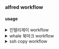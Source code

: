 ### alfred workflow

#### usage
<details>
<summary>인텔리제이 workflow</summary>

##### keyword filter
- keyword : ij
- with space check
- argument optional
- /usr/bin/python3
- with input as argv
```zsh
import os
import sys
import json
from pathlib import Path

USER_HOME = Path.home()
INTELLIJ_META_DIRECTORY = '.idea'
INTELLIJ_META_NAME_FILE = '.idea/.name'
ENCODING = 'utf-8'
PROJECT_ROOT_DIRECTORIES = [
    USER_HOME / 'projects',
]

def convert_to(query):
    return query.strip().lower()

query = convert_to(sys.argv[1] if len(sys.argv) > 1 else '')

def enumerate_project_directories():
    projects = []
    for root_directory in PROJECT_ROOT_DIRECTORIES:
        if not root_directory.exists():
            continue
        
        for item in root_directory.iterdir():
            if item.is_dir() and is_intellij_project(item):
                project_directory = str(item)
                project_name = get_project_name(item)
                projects.append({
                    "projectName": project_name,
                    "projectDirectory": project_directory
                })
    return projects

def is_intellij_project(project_path):
    return (project_path / INTELLIJ_META_DIRECTORY).exists()

def get_project_name(project_path):
    meta_name_file = project_path / INTELLIJ_META_NAME_FILE
    if meta_name_file.exists():
        return meta_name_file.read_text(encoding=ENCODING).strip()
    else:
        return project_path.name

projects = enumerate_project_directories()

# 검색어 필터 적용
filtered_projects = [
    {
        "uid": project["projectName"],
        "title": project["projectName"],
        "arg": project["projectDirectory"]
    }
    for project in projects
    if query in project["projectName"].lower()
]

# 검색 결과가 없으면 프로젝트 이름 기준 정렬 후 상위 5개 출력
if not filtered_projects:
    sorted_projects = sorted(projects, key=lambda p: p["projectName"].lower())[:5]
    filtered_projects = [
        {
            "uid": project["projectName"],
            "title": project["projectName"],
            "arg": project["projectDirectory"]
        }
        for project in sorted_projects
    ]

print(json.dumps({"items": filtered_projects}))

```

##### run script
- /bin/zsh
- with input as argv
```zsh
source ~/.zshrc

# 전달받은 프로젝트 경로를 변수에 저장
project_path="{query}"

echo 1

# 'which idea' 명령어로 IntelliJ IDEA의 실행 파일 경로 찾기
idea_path="/Users/nhn/Library/Application Support/JetBrains/Toolbox/scripts/idea"

echo $idea_path

# idea 명령어 경로가 존재하는지 확인
if [ -z "$idea_path" ]; then
    echo "IntelliJ IDEA의 'idea' 명령어를 찾을 수 없습니다. IntelliJ IDEA가 설치되어 있는지 확인하세요."
    exit 1
fi

# IntelliJ IDEA를 실행 (idea 명령어를 사용)
"$idea_path" "$project_path"
```
</details>

<details>
<summary>whale 북마크 workflow</summary>

#### keyword filter
- argument required
- /usr/bin/python3
- with input as argv
```zsh
import os
import sys
import json
from pathlib import Path

USER_HOME = Path.home()
WHALE_HOME_DIRECTORY = USER_HOME / 'Library' / 'Application Support' / 'Naver' / 'Whale'
WHALE_BOOKMARK_FILE = WHALE_HOME_DIRECTORY / 'Profile 1' / 'Bookmarks'

ENCODING = 'utf-8'
URL = 'url'
FOLDER = 'folder'

def convert_to(query):
    return query.strip().lower()

query = convert_to(sys.argv[1] if len(sys.argv) > 1 else '')

# 북마크 JSON 파일 로드
with open(WHALE_BOOKMARK_FILE, 'r', encoding=ENCODING) as file:
    bookmark_json = json.load(file)

bookmark_bar = bookmark_json.get('roots', {}).get('bookmark_bar', {})

def search(query, element):
    element_type = element.get('type')

    if element_type == URL:
        return search_url(query, element)
    elif element_type == FOLDER:
        return search_folder(query, element)
    else:
        return []

def search_folder(query, element):
    children = element.get('children', [])
    results = []
    for child in children:
        results.extend(search(query, child))
    return results

def search_url(query, element):
    url = element.get('url', '')
    name = element.get('name', '')
    
    is_search_target = not query or (query in url.lower() or query in name.lower())
    
    if is_search_target:
        return [{
            "uid": name,
            "title": name,
            "arg": url
        }]
    return []

filtered_items = search(query, bookmark_bar)

print(json.dumps({"items": filtered_items}, ensure_ascii=False))

```

#### open url
</details>

<details>
<summary>ssh copy workflow</summary>

```json
{
  "common_servers": {
    "common-server1": { "host": "common-server1", "ip": "12.34.56.78" },
    "common-server2": { "host": "common-server2", "ip": "12.34.56.78" }
  },
  "project-group-1": {
    "alpha": ["common-server1"],
    "beta": ["common-server2"],
    "real": {
      "each-server1": { "host": "each-server1", "ip": "12.34.56.789" },
      "each-server2": { "host": "each-server1", "ip": "12.34.56.789" }
    }
  },
  "project-group-2":{
    "dev": {
      "each-server3": { "host": "each-server3", "ip":  "12.34.56.79" },
      "each-server4": { "host": "each-server4", "ip":  "12.34.56.79" }
    },
    "alpha": ["common-server1"],
    "beta": ["common-server2"],
    "real": ["common-server2"]
  }
}
```

#### script filter
- keyword : ssh
- argument optional
- placeholder title : Select Group
- /bin/bash
- with input as {query}
```zsh
python3 /Users/nhn/projects/alfred-workflow/src/ssh/ssh.py list_groups {query}
```

#### script filter
- placeholder title : Select phase
- /bin/zsh --no-rcs
```zsh
python3 /Users/nhn/projects/alfred-workflow/src/ssh/ssh.py list_phases {query}

```

#### script filter
- placeholder title : Select Server
- /bin/zsh --no-rcs

```zsh
python3 /Users/nhn/projects/alfred-workflow/src/ssh/ssh.py list_servers {query}
```

#### run script
- /bin/bash
- with input as {query} 

```zsh
python3 /Users/nhn/projects/alfred-workflow/src/ssh/ssh.py connect {query}
```

</details>